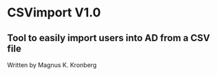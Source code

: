 # CSVimport V1.0
Tool to easily import users into AD from a CSV file
----------------------------------------------------
Written by Magnus K. Kronberg
